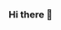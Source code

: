 ### Hi there 👋

<!--
**fabigo737/fabigo737** is a ✨ _special_ ✨ repository because its `README.md` (this file) appears on your GitHub profile.

Here are some ideas to get you started:

- 🔭 I’m currently working on Latinwings Simulations
- 🌱 I’m currently learning to be a Full Stack Developer at Bogota Institute of Technology
-->
